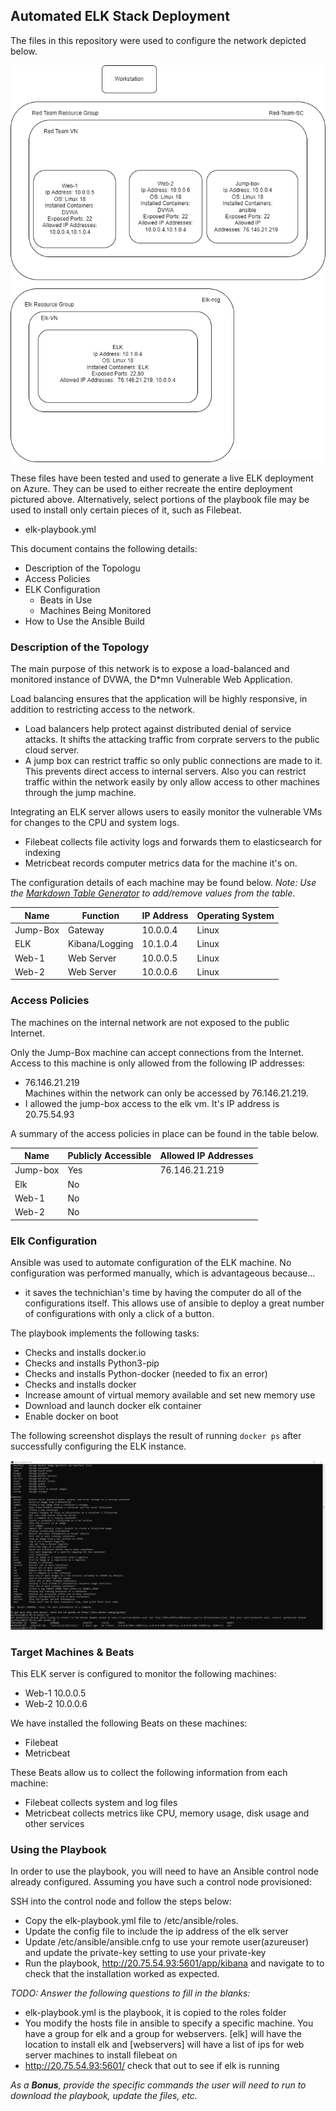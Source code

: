 ## Automated ELK Stack Deployment

The files in this repository were used to configure the network depicted below.

![TODO: Update the path with the name of your diagram](Images/network-picture.png)

These files have been tested and used to generate a live ELK deployment on Azure. They can be used to either recreate the entire deployment pictured above. Alternatively, select portions of the playbook file may be used to install only certain pieces of it, such as Filebeat.

  - elk-playbook.yml

This document contains the following details:
- Description of the Topologu
- Access Policies
- ELK Configuration
  - Beats in Use
  - Machines Being Monitored
- How to Use the Ansible Build


### Description of the Topology

The main purpose of this network is to expose a load-balanced and monitored instance of DVWA, the D*mn Vulnerable Web Application.

Load balancing ensures that the application will be highly responsive, in addition to restricting access to the network.
- Load balancers help protect against distributed denial of service attacks. It shifts the attacking traffic from corprate servers to the public cloud server. 
- A jump box can restrict traffic so only public connections are made to it. This prevents direct access to internal servers. Also you can restrict traffic within the network easily by only allow access to other machines through the jump machine. 

Integrating an ELK server allows users to easily monitor the vulnerable VMs for changes to the CPU and system logs.
- Filebeat collects file activity logs and forwards them to elasticsearch for indexing
- Metricbeat records computer metrics data for the machine it's on. 

The configuration details of each machine may be found below.
_Note: Use the [Markdown Table Generator](http://www.tablesgenerator.com/markdown_tables) to add/remove values from the table_.

| Name     | Function       | IP Address | Operating System |
|----------|----------------|------------|------------------|
| Jump-Box | Gateway        | 10.0.0.4   | Linux            |
| ELK      | Kibana/Logging | 10.1.0.4   | Linux            |
| Web-1    | Web Server     | 10.0.0.5   | Linux            |
| Web-2    | Web Server     | 10.0.0.6   | Linux            |

### Access Policies

The machines on the internal network are not exposed to the public Internet. 

Only the Jump-Box machine can accept connections from the Internet. Access to this machine is only allowed from the following IP addresses:
- 76.146.21.219  
Machines within the network can only be accessed by 76.146.21.219.
- I allowed the jump-box access to the elk vm. It's IP address is 20.75.54.93

A summary of the access policies in place can be found in the table below.

| Name     | Publicly Accessible | Allowed IP Addresses |
|----------|---------------------|----------------------|
| Jump-box | Yes                 | 76.146.21.219        |
| Elk      | No                  |                      |
| Web-1    | No                  |                      |
| Web-2    | No                  |                      |

### Elk Configuration

Ansible was used to automate configuration of the ELK machine. No configuration was performed manually, which is advantageous because...
- it saves the technichian's time by having the computer do all of the configurations itself. This allows use of ansible to deploy a great number of configurations with only a click of a button. 

The playbook implements the following tasks:
- Checks and installs docker.io
- Checks and installs Python3-pip
- Checks and installs Python-docker (needed to fix an error)
- Checks and installs docker
- Increase amount of virtual memory available and set new memory use
- Download and launch docker elk container
- Enable docker on boot

The following screenshot displays the result of running `docker ps` after successfully configuring the ELK instance.

![TODO: Update the path with the name of your screenshot of docker ps output](Images/docker-elk-docker-ps.png)

### Target Machines & Beats
This ELK server is configured to monitor the following machines:
- Web-1 10.0.0.5
- Web-2 10.0.0.6

We have installed the following Beats on these machines:
- Filebeat
- Metricbeat 

These Beats allow us to collect the following information from each machine:
- Filebeat collects system and log files
- Metricbeat collects metrics like CPU, memory usage, disk usage and other services

### Using the Playbook
In order to use the playbook, you will need to have an Ansible control node already configured. Assuming you have such a control node provisioned: 

SSH into the control node and follow the steps below:
- Copy the elk-playbook.yml file to /etc/ansible/roles.
- Update the config file to include the ip address of the elk server
- Update /etc/ansible/ansible.cnfg to use your remote user(azureuser) and update the private-key setting to use your private-key
- Run the playbook, http://20.75.54.93:5601/app/kibana and navigate to  to check that the installation worked as expected.

_TODO: Answer the following questions to fill in the blanks:_
- elk-playbook.yml is the playbook, it is copied to the roles folder
- You modify the hosts file in ansible to specify a specific machine. You have a group for elk and a group for webservers. [elk] will have the location to install elk and [webservers] will have a list of ips for web server machines to install filebeat on
- http://20.75.54.93:5601/ check that out to see if elk is running

_As a **Bonus**, provide the specific commands the user will need to run to download the playbook, update the files, etc._